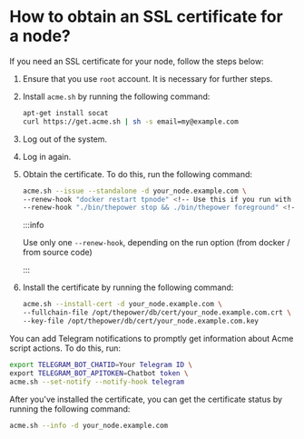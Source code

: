 # How to obtain an SSL certificate for a node?

If you need an SSL certificate for your node, follow the steps below:

1. Ensure that you use `root` account. It is necessary for further steps.
2. Install `acme.sh` by running the following command:

   ```bash
   apt-get install socat
   curl https://get.acme.sh | sh -s email=my@example.com
   ```
3. Log out of the system.
4. Log in again.
5. Obtain the certificate. To do this, run the following command:

   ```bash
   acme.sh --issue --standalone -d your_node.example.com \
   --renew-hook "docker restart tpnode" <!-- Use this if you run with docker -->
   --renew-hook "./bin/thepower stop && ./bin/thepower foreground" <!-- Use this if you run from source code -->
   ```
   
   :::info

   Use only one `--renew-hook`, depending on the run option (from docker / from source code)

   :::

6. Install the certificate by running the following command:

   ```bash
   acme.sh --install-cert -d your_node.example.com \
   --fullchain-file /opt/thepower/db/cert/your_node.example.com.crt \
   --key-file /opt/thepower/db/cert/your_node.example.com.key
   ```

You can add Telegram notifications to promptly get information about Acme script actions. To do this, run:

```bash
export TELEGRAM_BOT_CHATID=Your Telegram ID \
export TELEGRAM_BOT_APITOKEN=Chatbot token \
acme.sh --set-notify --notify-hook telegram
```

After you've installed the certificate, you can get the certificate status by running the following command:

```bash
acme.sh --info -d your_node.example.com
```

